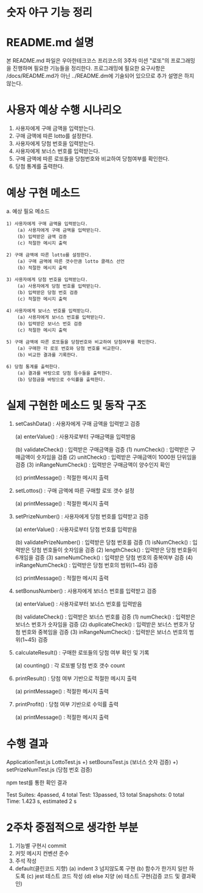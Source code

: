 # 숫자 야구 기능 정리

# README.md 설명

본 README.md 파일은 우아한테크코스 프리코스의 3주차 미션 "로또"의 프로그래밍을 진행하며 필요한 기능들을 정리한다.
프로그래밍에 필요한 요구사항은 /docs/README.md가 아닌 ../README.dm에 기술되어 있으므로 추가 설명은 하지 않는다.

# 사용자 예상 수행 시나리오

1. 사용자에게 구매 금액을 입력받는다.
2. 구매 금액에 따른 lotto를 설정한다.
3. 사용자에게 당첨 번호을 입력받는다.
4. 사용자에게 보너스 번호를 입력받는다.
5. 구매 금액에 따른 로또들을 당첨번호와 비교하여 당첨여부를 확인한다.
6. 당첨 통계를 출력한다.

# 예상 구현 메소드

a. 예상 필요 메소드

    1) 사용자에게 구매 금액을 입력받는다.
        (a) 사용자에게 구매 금액을 입력받는다.
        (b) 입력받은 금액 검증
        (c) 적절한 메시지 출력

    2) 구매 금액에 따른 lotto를 설정한다.
        (a) 구매 금액에 따른 갯수만큼 lotto 클래스 선언
        (b) 적절한 메시지 출력

    3) 사용자에게 당첨 번호을 입력받는다.
        (a) 사용자에게 당첨 번호를 입력받는다.
        (b) 입력받은 당첨 번호 검증
        (c) 적절한 메시지 출력

    4) 사용자에게 보너스 번호를 입력받는다.
        (a) 사용자에게 보너스 번호를 입력받는다.
        (b) 입력받은 보너스 번호 검증
        (c) 적절한 메시지 출력

    5) 구매 금액에 따른 로또들을 당첨번호와 비교하여 당첨여부를 확인한다.
        (a) 구매한 각 로또 번호와 당첨 번호를 비교한다.
        (b) 비교한 결과를 기록한다.

    6) 당첨 통계를 출력한다.
        (a) 결과를 바탕으로 당첨 등수들을 출력한다.
        (b) 당첨금을 바탕으로 수익률을 출력한다.

# 실제 구현한 메소드 및 동작 구조

1.  setCashData()
    : 사용자에게 구매 금액을 입력받고 검증

    (a) enterValue()
    : 사용자로부터 구매금액을 입력받음

    (b) validateCheck()
    : 입력받은 구매금액을 검증
    (1) numCheck()
    : 입력받은 구매금액이 숫자임을 검증
    (2) unitCheck()
    : 입력받은 구매금액이 1000원 단위임을 검증
    (3) inRangeNumCheck()
    : 입력받은 구매금액이 양수인지 확인

    (c) printMessage()
    : 적절한 메시지 출력

2.  setLottos()
    : 구매 금액에 따른 구매할 로또 갯수 설정

    (a) printMessage()
    : 적절한 메시지 출력

3.  setPrizeNumber()
    : 사용자에게 당첨 번호를 입력받고 검증

    (a) enterValue()
    : 사용자로부터 당첨 번호를 입력받음

    (b) validatePrizeNumber()
    : 입력받은 당첨 번호를 검증
    (1) isNumCheck()
    : 입력받은 당첨 번호들이 숫자임을 검증
    (2) lengthCheck()
    : 입력받은 당첨 번호들이 6개임을 검증
    (3) sameNumCheck()
    : 입력받은 당첨 번호의 중복여부 검증
    (4) inRangeNumCheck()
    : 입력받은 당첨 번호의 범위(1~45) 검증

    (c) printMessage()
    : 적절한 메시지 출력

4.  setBonusNumber()
    : 사용자에게 보너스 번호를 입력받고 검증

    (a) enterValue()
    : 사용자로부터 보너스 번호를 입력받음

    (b) validateCheck()
    : 입력받은 보너스 번호를 검증
    (1) numCheck()
    : 입력받은 보너스 번호가 숫자임을 검증
    (2) duplicateCheck()
    : 입력받은 보너스 번호가 당첨 번호와 중복임을 검증
    (3) inRangeNumCheck()
    : 입력받은 보너스 번호의 범위(1~45) 검증

5.  calculateResult()
    : 구매한 로또들의 당첨 여부 확인 및 기록

    (a) counting()
    : 각 로또별 당첨 번호 갯수 count

6.  printResult()
    : 당첨 여부 기반으로 적절한 메시지 출력

    (a) printMessage()
    : 적절한 메시지 출력

7.  printProfit()
    : 당첨 여부 기반으로 수익률 출력

    (a) printMessage()
    : 적절한 메시지 출력

# 수행 결과

ApplicationTest.js
LottoTest.js
+) setBounsTest.js (보너스 숫자 검증)
+) setPrizeNumTest.js (당첨 번호 검증)

npm test를 통한 확인 결과

Test Suites: 4passed, 4 total
Test: 13passed, 13 total
Snapshots: 0 total
Time: 1.423 s, estimated 2 s

# 2주차 중점적으로 생각한 부분

1. 기능별 구현시 commit
2. 커밋 메시지 컨벤션 준수
3. 주석 작성
4. default(클린코드 지향)
   (a) indent 3 넘지않도록 구현
   (b) 함수가 한가지 일만 하도록
   (c) jest 테스트 코드 작성
   (d) else 지양
   (e) 테스트 구현(검증 코드 및 결과확인)
